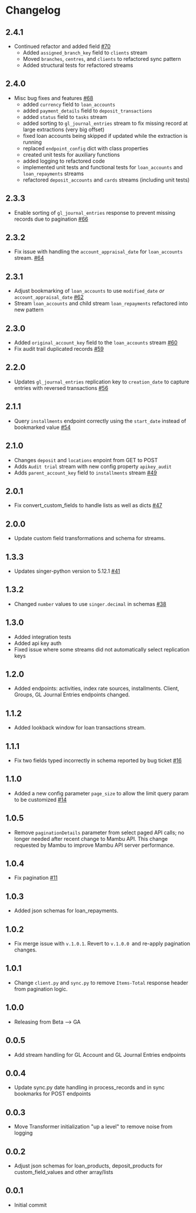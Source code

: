 # Changelog

## 2.4.1
  * Continued refactor and added field [#70](https://github.com/singer-io/tap-mambu/pull/70)
    * Added `assigned_branch_key` field to `clients` stream
    * Moved `branches`, `centres`, and `clients` to refactored sync pattern
    * Added structural tests for refactored streams

## 2.4.0
  * Misc bug fixes and features [#68](https://github.com/singer-io/tap-mambu/pull/68)
    * added `currency` field to `loan_accounts`
    * added `payment_details` field to `deposit_transactions`
    * added `status` field to `tasks` stream
    * added sorting to `gl_journal_entries` stream to fix missing record at large extractions (very big offset)
    * fixed loan accounts being skipped if updated while the extraction is running
    * replaced `endpoint_config` dict with class properties
    * created unit tests for auxiliary functions
    * added logging to refactored code
    * implemented unit tests and functional tests for `loan_accounts` and `loan_repayments` streams
    * refactored `deposit_accounts` and `cards` streams (including unit tests)

## 2.3.3
  * Enable sorting of `gl_journal_entries` response to prevent missing records due to pagination [#66](https://github.com/singer-io/tap-mambu/pull/66)

## 2.3.2
  * Fix issue with handling the `account_appraisal_date` for `loan_accounts` stream. [#64](https://github.com/singer-io/tap-mambu/pull/64)

## 2.3.1
  * Adjust bookmarking of `loan_accounts` to use `modified_date` *or* `account_appraisal_date` [#62](https://github.com/singer-io/tap-mambu/pull/62)
  * Stream `loan_accounts` and child stream `loan_repayments` refactored into new pattern

## 2.3.0
  * Added `original_account_key` field to the `loan_accounts` stream [#60](https://github.com/singer-io/tap-mambu/pull/60)
  * Fix audit trail duplicated records [#59](https://github.com/singer-io/tap-mambu/pull/59)

## 2.2.0
  * Updates `gl_journal_entries` replication key to `creation_date` to capture entries with reversed transactions [#56](https://github.com/singer-io/tap-mambu/pull/56)

## 2.1.1
  * Query `installments` endpoint correctly using the `start_date` instead of bookmarked value [#54](https://github.com/singer-io/tap-mambu/pull/54)

## 2.1.0
  * Changes `deposit` and `locations` enpoint from GET to POST
  * Adds `Audit trial` stream with new config property `apikey_audit`
  * Adds `parent_account_key` field to `installments` stream [#49](https://github.com/singer-io/tap-mambu/pull/49)

## 2.0.1
  * Fix convert_custom_fields to handle lists as well as dicts [#47](https://github.com/singer-io/tap-mambu/pull/47)

## 2.0.0
  * Update custom field transformations and schema for streams.

## 1.3.3
 * Updates singer-python version to 5.12.1  [#41](https://github.com/singer-io/tap-mambu/pull/41)

## 1.3.2
 * Changed `number` values to use `singer.decimal` in schemas  [#38](https://github.com/singer-io/tap-mambu/pull/38)

## 1.3.0
  * Added integration tests
  * Added api key auth
  * Fixed issue where some streams did not automatically select replication keys

## 1.2.0
  * Added endpoints: activities, index rate sources, installments. Client, Groups, GL Journal Entries endpoints changed.

## 1.1.2
  * Added lookback window for loan transactions stream.

## 1.1.1

 * Fix two fields typed incorrectly in schema reported by bug ticket [#16](https://github.com/singer-io/tap-mambu/pull/16)

## 1.1.0
  * Added a new config parameter `page_size` to allow the limit query param to be customized [#14](https://github.com/singer-io/tap-mambu/pull/14)

## 1.0.5
 * Remove `paginationDetails` parameter from select paged API calls; no longer needed after recent change to Mambu API. This change requested by Mambu to improve Mambu API server performance.

## 1.0.4
 * Fix pagination [#11](https://github.com/singer-io/tap-mambu/pull/11)

## 1.0.3
 * Added json schemas for loan_repayments.

## 1.0.2
 * Fix merge issue with `v.1.0.1`. Revert to `v.1.0.0 `and re-apply pagination changes.

## 1.0.1
 * Change `client.py` and `sync.py` to remove `Items-Total` response header from pagination logic.

## 1.0.0
 * Releasing from Beta --> GA

## 0.0.5
  * Add stream handling for GL Account and GL Journal Entries endpoints

## 0.0.4
  * Update sync.py date handling in process_records and in sync bookmarks for POST endpoints

## 0.0.3
  * Move Transformer initialization "up a level" to remove noise from logging

## 0.0.2
  * Adjust json schemas for loan_products, deposit_products for custom_field_values and other array/lists

## 0.0.1
  * Initial commit
